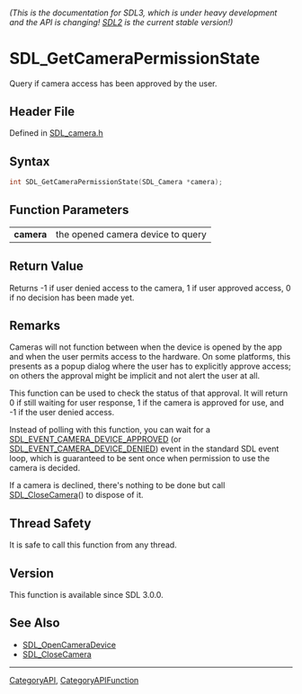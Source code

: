 ###### (This is the documentation for SDL3, which is under heavy development and the API is changing! [SDL2](https://wiki.libsdl.org/SDL2/) is the current stable version!)
# SDL_GetCameraPermissionState

Query if camera access has been approved by the user.

## Header File

Defined in [SDL_camera.h](https://github.com/libsdl-org/SDL/blob/main/include/SDL3/SDL_camera.h)

## Syntax

```c
int SDL_GetCameraPermissionState(SDL_Camera *camera);

```

## Function Parameters

|                |                                   |
| -------------- | --------------------------------- |
| **camera**     | the opened camera device to query |

## Return Value

Returns -1 if user denied access to the camera, 1 if user approved access,
0 if no decision has been made yet.

## Remarks

Cameras will not function between when the device is opened by the app and
when the user permits access to the hardware. On some platforms, this
presents as a popup dialog where the user has to explicitly approve access;
on others the approval might be implicit and not alert the user at all.

This function can be used to check the status of that approval. It will
return 0 if still waiting for user response, 1 if the camera is approved
for use, and -1 if the user denied access.

Instead of polling with this function, you can wait for a
[SDL_EVENT_CAMERA_DEVICE_APPROVED](SDL_EVENT_CAMERA_DEVICE_APPROVED) (or
[SDL_EVENT_CAMERA_DEVICE_DENIED](SDL_EVENT_CAMERA_DEVICE_DENIED)) event in
the standard SDL event loop, which is guaranteed to be sent once when
permission to use the camera is decided.

If a camera is declined, there's nothing to be done but call
[SDL_CloseCamera](SDL_CloseCamera)() to dispose of it.

## Thread Safety

It is safe to call this function from any thread.

## Version

This function is available since SDL 3.0.0.

## See Also

* [SDL_OpenCameraDevice](SDL_OpenCameraDevice)
* [SDL_CloseCamera](SDL_CloseCamera)

----
[CategoryAPI](CategoryAPI), [CategoryAPIFunction](CategoryAPIFunction)

